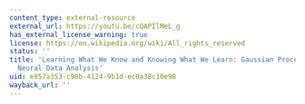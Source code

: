 ```yaml
---
content_type: external-resource
external_url: https://youtu.be/cQAPIlMeL_g
has_external_license_warning: true
license: https://en.wikipedia.org/wiki/All_rights_reserved
status: ''
title: 'Learning What We Know and Knowing What We Learn: Gaussian Process Priors for
  Neural Data Analysis'
uid: e857a353-c98b-4124-9b1d-ec0a38c10e98
wayback_url: ''
---
```

